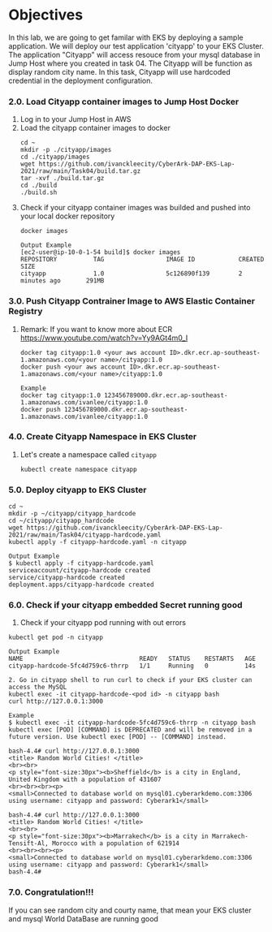 # Objectives
In this lab, we are going to get familar with EKS by deploying a sample application. We will deploy our test application 'cityapp' to your EKS Cluster. The application "Cityapp" will access resouce from your mysql database in Jump Host where you created in task 04. The Cityapp will be function as display random city name. In this task, Cityapp will use hardcoded credential in the deployment configuration.

### 2.0. Load Cityapp container images to Jump Host Docker

1. Log in to your Jump Host in AWS
2. Load the cityapp container images to docker
   ```
   cd ~
   mkdir -p ./cityapp/images
   cd ./cityapp/images
   wget https://github.com/ivanckleecity/CyberArk-DAP-EKS-Lap-2021/raw/main/Task04/build.tar.gz
   tar -xvf ./build.tar.gz
   cd ./build
   ./build.sh
3. Check if your cityapp container images was builded and pushed into your local docker repository
   ```
   docker images
   
   Output Example
   [ec2-user@ip-10-0-1-54 build]$ docker images
   REPOSITORY          TAG                 IMAGE ID            CREATED             SIZE
   cityapp             1.0                 5c126890f139        2 minutes ago       291MB
   ```

### 3.0. Push Cityapp Contrainer Image to AWS Elastic Container Registry
1. Remark: If you want to know more about ECR https://www.youtube.com/watch?v=Yy9AGt4m0_I
   ```
   docker tag cityapp:1.0 <your aws account ID>.dkr.ecr.ap-southeast-1.amazonaws.com/<your name>/cityapp:1.0
   docker push <your aws account ID>.dkr.ecr.ap-southeast-1.amazonaws.com/<your name>/cityapp:1.0
   ```
   ```
   Example
   docker tag cityapp:1.0 123456789000.dkr.ecr.ap-southeast-1.amazonaws.com/ivanlee/cityapp:1.0
   docker push 123456789000.dkr.ecr.ap-southeast-1.amazonaws.com/ivanlee/cityapp:1.0
   ```
   
### 4.0. Create Cityapp Namespace in EKS Cluster

1. Let's create a namespace called `cityapp`
   ```
   kubectl create namespace cityapp
   ```
### 5.0. Deploy cityapp to EKS Cluster

```
cd ~
mkdir -p ~/cityapp/cityapp_hardcode
cd ~/cityapp/cityapp_hardcode
wget https://github.com/ivanckleecity/CyberArk-DAP-EKS-Lap-2021/raw/main/Task04/cityapp-hardcode.yaml
kubectl apply -f cityapp-hardcode.yaml -n cityapp
```
```
Output Example
$ kubectl apply -f cityapp-hardcode.yaml
serviceaccount/cityapp-hardcode created
service/cityapp-hardcode created
deployment.apps/cityapp-hardcode created
```
### 6.0. Check if your cityapp embedded Secret running good

1. Check if your cityapp pod running with out errors
```
kubectl get pod -n cityapp
```
```
Output Example
NAME                                READY   STATUS    RESTARTS   AGE
cityapp-hardcode-5fc4d759c6-thrrp   1/1     Running   0          14s
```
```
2. Go in cityapp shell to run curl to check if your EKS cluster can access the MySQL
kubectl exec -it cityapp-hardcode-<pod id> -n cityapp bash
curl http://127.0.0.1:3000
```
```
Example
$ kubectl exec -it cityapp-hardcode-5fc4d759c6-thrrp -n cityapp bash
kubectl exec [POD] [COMMAND] is DEPRECATED and will be removed in a future version. Use kubectl exec [POD] -- [COMMAND] instead.

bash-4.4# curl http://127.0.0.1:3000
<title> Random World Cities! </title>
<br><br>
<p style="font-size:30px"><b>Sheffield</b> is a city in England, United Kingdom with a population of 431607
<br><br><br><p>
<small>Connected to database world on mysql01.cyberarkdemo.com:3306 using username: cityapp and password: Cyberark1</small>

bash-4.4# curl http://127.0.0.1:3000
<title> Random World Cities! </title>
<br><br>
<p style="font-size:30px"><b>Marrakech</b> is a city in Marrakech-Tensift-Al, Morocco with a population of 621914
<br><br><br><p>
<small>Connected to database world on mysql01.cyberarkdemo.com:3306 using username: cityapp and password: Cyberark1</small>
bash-4.4#
```

### 7.0. Congratulation!!!
If you can see random city and courty name, that mean your EKS cluster and mysql World DataBase are running good
